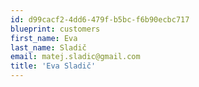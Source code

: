 ```yaml
---
id: d99cacf2-4dd6-479f-b5bc-f6b90ecbc717
blueprint: customers
first_name: Eva
last_name: Sladič
email: matej.sladic@gmail.com
title: 'Eva Sladič'
---
```

